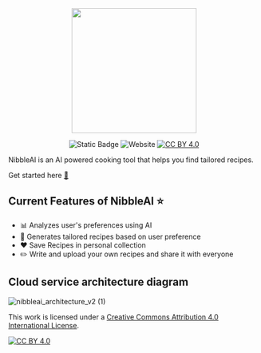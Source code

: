 
<div align="center">
<img src="https://storage.nibble-ai.com/logo.png" width="250px"/>

![Static Badge](https://img.shields.io/badge/version-prealpha_0.1-red)
![Website](https://img.shields.io/website?url=https%3A%2F%2Fnibble-ai.com) 
[![CC BY 4.0][cc-by-shield]][cc-by] 

</div>


NibbleAI is an AI powered cooking tool that helps you find tailored recipes. 

Get started here [🔗](https://nibble-ai.com)

## Current Features of NibbleAI ⭐
  - 📊 Analyzes user's preferences using AI
  - 📝 Generates tailored recipes based on user preference
  - ❤️ Save Recipes in personal collection
  - ✏️ Write and upload your own recipes and share it with everyone

## Cloud service architecture diagram
![nibbleai_architecture_v2 (1)](https://github.com/user-attachments/assets/357e0158-7eb3-4580-aad4-5f7784998778)

This work is licensed under a
[Creative Commons Attribution 4.0 International License][cc-by].

[![CC BY 4.0][cc-by-image]][cc-by]

[cc-by]: http://creativecommons.org/licenses/by/4.0/
[cc-by-image]: https://i.creativecommons.org/l/by/4.0/88x31.png
[cc-by-shield]: https://img.shields.io/badge/License-CC%20BY%204.0-lightgrey.svg
